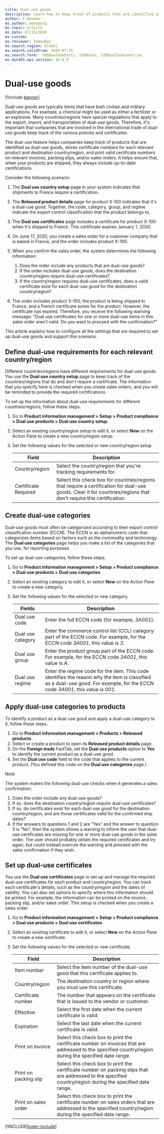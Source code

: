 ```yaml
---
title: Dual-use goods
description: Learn how to keep track of products that are identified as dual-use goods and store certificate numbers for each relevant product and destination country/region.
author: t-benebo
ms.author: benebotg
ms.topic: article
ms.date: 07/15/2020
ms.custom:
ms.reviewer: kamaybac
ms.search.region: Global
ms.search.validFrom: 2020-07-15
ms.search.form:  COODualUseCerts, COORules, COODualUseCountries
ms.dyn365.ops.version: 10.0.9
---
```


# Dual-use goods

[!include [banner](../includes/banner.md)]

Dual-use goods are typically items that have both civilian and military applications. For example, a chemical might be used as either a fertilizer or an explosive. Many countries/regions have special regulations that apply to the export, import, and transportation of dual-use goods. Therefore, it's important that companies that are involved in the international trade of dual-use goods keep track of the various policies and certificates.

The dual-use feature helps companies keep track of products that are identified as dual-use goods, stores certificate numbers for each relevant product and destination country/region, and print valid certificate numbers on relevant invoices, packing slips, and/or sales orders. It helps ensure that, when your products are shipped, they always include up-to-date certifications.

Consider the following scenario:

1. The **Dual use country setup** page in your system indicates that shipments to France require a certification.
2. The **Released product details** page for product X-100 indicates that it's a dual-use good. Together, the code, category, group, and regime indicate the export control classification that the product belongs to.
3. The **Dual use certificates** page includes a certificate for product X-100 when it's shipped to France. This certificate expires January 1, 2020.
4. On June 17, 2020, you create a sales order for a customer company that is based in France, and the order includes product X-100.
5. When you confirm the sales order, the system determines the following information:

    1. Does the order include any products that are dual-use goods?
    2. If the order includes dual-use goods, does the destination country/region require dual-use certificates?
    3. If the country/region requires dual-use certificates, does a valid certificate exist for each dual-use good for the destination country/region?

6. The order includes product X-100, the product is being shipped to France, and a French certificate exists for the product. However, the certificate has expired. Therefore, you receive the following warning message: "Dual use certificates for one or more dual-use items in this sales order aren't valid. Do you want to proceed with the confirmation?"

This article explains how to configure all the settings that are required to set up dual-use goods and support this scenario.

## Define dual-use requirements for each relevant country/region

Different countries/regions have different requirements for dual-use goods. You use the **Dual use country setup** page to keep track of the countries/regions that do and don't require a certificate. The information that you specify here is checked when you create sales orders, and you will be reminded to provide the required certifications.

To set up the information about dual-use requirements for different countries/regions, follow these steps.

1. Go to **Product information management \> Setup \> Product compliance \> Dual use products \> Dual use country setup**.
2. Select an existing country/region setup to edit it, or select **New** on the Action Pane to create a new country/region setup.
3. Set the following values for the selected or new country/region setup.

    | Field | Description |
    |---|---|
    | Country/region | Select the country/region that you're tracking requirements for. |
    | Certificate Required | Select this check box for countries/regions that require a certification for dual-use goods. Clear it for countries/regions that don't require this certification. |

## Create dual-use categories

Dual-use goods must often be categorized according to their export control classification number (ECCN). The ECCN is an alphanumeric code that categorizes items based on factors such as the commodity and technology. The **Dual use categories** page helps you make a list of the categories that you use, for reporting purposes.

To set up dual-use categories, follow these steps.

1. Go to **Product information management \> Setup \> Product compliance \> Dual use products \> Dual use categories**.
2. Select an existing category to edit it, or select **New** on the Action Pane to create a new category.
3. Set the following values for the selected or new category.

    | Fields | Description |
    |---|---|
    | Dual use code | Enter the full ECCN code (for example, *3A001*).|
    | Dual use category | Enter the commerce control list (CCL) category part of the ECCN code. For example, for the ECCN code *3A001*, this value is *3*. |
    | Dual use group | Enter the product group part of the ECCN code. For example, for the ECCN code *3A001*, this value is *A*. |
    | Dual use regime | Enter the regime code for the item. This code identifies the reason why the item is classified as a dual-use good. For example, for the ECCN code *3A001*, this value is *001*. |

## Apply dual-use categories to products

To identify a product as a dual-use good and apply a dual-use category to it, follow these steps.

1. Go to **Product information management \> Products \> Released products**.
1. Select or create a product to open its **Released product details** page.
1. On the **Foreign trade** FastTab, set the **Dual use products** option to **Yes** to identify the current product as a dual-use good.
1. Set the **Dual use code** field to the code that applies to the current product. (You defined this code on the **Dual use categories** page.)

> [!NOTE]
>
> The system makes the following dual-use checks when it generates a sales confirmation:
>
> 1. Does the order include any dual-use goods?
> 1. If so, does the destination country/region require dual-use certificates?
> 1. If so, do certificates exist for each dual-use good for the destination country/region, and are those certificates valid for the confirmed ship dates?
> 1. If the answers to questions 1 and 2 are "Yes" and the answer to question 3 is "No", then the system shows a warning to inform the user that dual-use certificates are missing for one or more dual-use goods in the sales order. The user should probably obtain the required certificates and try again, but could instead overrule the warning and proceed with the sales confirmation if they wish.

## Set up dual-use certificates

You use the **Dual use certificates** page to set up and manage the required dual-use certificates for each product and country/region. You can track each certificate's details, such as the country/region and the dates of validity. You can also set options to specify where this information should be printed. For example, the information can be printed on the invoice, packing slip, and/or sales order. This setup is checked when you create a sales order.

1. Go to **Product information management \> Setup \> Product compliance \> Dual use products \> Dual use certificates**.
2. Select an existing certificate to edit it, or select **New** on the Action Pane to create a new certificate.
3. Set the following values for the selected or new certificate.

    | Field | Description |
    |---|---|
    | Item number | Select the item number of the dual-use good that this certificate applies to. |
    | Country/region | The destination country or region where you must use this certificate. |
    | Certificate number | The number that appears on the certificate that is issued to the vendor or customer. |
    | Effective | Select the first date when the current certificate is valid.|
    | Expiration | Select the last date when the current certificate is valid. |
    | Print on invoice | Select this check box to print the certificate number on invoices that are addressed to the specified country/region during the specified date range. |
    | Print on packing slip | Select this check box to print the certificate number on packing slips that are addressed to the specified country/region during the specified date range. |
    | Print on sales order | Select this check box to print the certificate number on sales orders that are addressed to the specified country/region during the specified date range. |


[!INCLUDE[footer-include](../../includes/footer-banner.md)]
